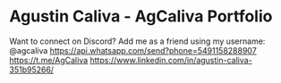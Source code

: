 # Agustin Caliva - AgCaliva Portfolio
Want to connect on Discord? Add me as a friend using my username: @agcaliva
https://api.whatsapp.com/send?phone=5491158288907
https://t.me/AgCaliva
https://www.linkedin.com/in/agustin-caliva-351b95266/
